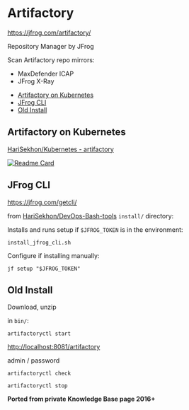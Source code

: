 # Artifactory

<https://jfrog.com/artifactory/>

Repository Manager by JFrog

Scan Artifactory repo mirrors:

- MaxDefender ICAP
- JFrog X-Ray

<!-- INDEX_START -->

- [Artifactory on Kubernetes](#artifactory-on-kubernetes)
- [JFrog CLI](#jfrog-cli)
- [Old Install](#old-install)

<!-- INDEX_END -->

## Artifactory on Kubernetes

[HariSekhon/Kubernetes - artifactory](https://github.com/HariSekhon/Kubernetes-configs/tree/master/artifactory)

[![Readme Card](https://github-readme-stats.vercel.app/api/pin/?username=HariSekhon&repo=Kubernetes-configs&theme=ambient_gradient&description_lines_count=3)](https://github.com/HariSekhon/Kubernetes-configs)

## JFrog CLI

<https://jfrog.com/getcli/>

from [HariSekhon/DevOps-Bash-tools](https://github.com/HariSekhon/DevOps-Bash-tools) `install/` directory:

Installs and runs setup if `$JFROG_TOKEN` is in the environment:

```shell
install_jfrog_cli.sh
```

Configure if installing manually:

```shell
jf setup "$JFROG_TOKEN"
```

## Old Install

Download, unzip

in `bin/`:

```shell
artifactoryctl start
```

<http://localhost:8081/artifactory>

admin / password

```shell
artifactoryctl check
```

```shell
artifactoryctl stop
```

**Ported from private Knowledge Base page 2016+**
